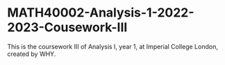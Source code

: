 # MATH40002-Analysis-1-2022-2023-Cousework-III
This is the coursework III of Analysis I, year 1, at Imperial College London, created by WHY.
